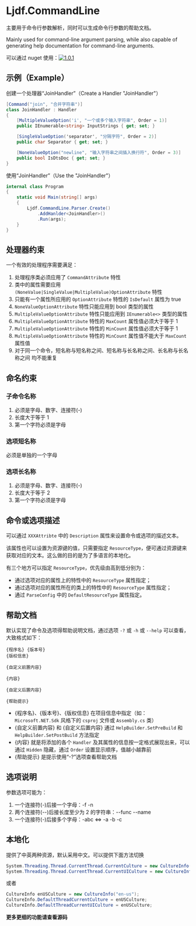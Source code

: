 ﻿# Ljdf.CommandLine

主要用于命令行参数解析，同时可以生成命令行参数的帮助文档。 

Mainly used for command-line argument parsing, while also capable of generating help documentation for command-line arguments.

可以通过 nuget 使用：[![1.0.1](https://img.shields.io/nuget/v/Ljdf.CommandLine?style=flat)](https://www.nuget.org/packages/Ljdf.CommandLine)



## 示例（Example）

创建一个处理器“JoinHandler”（Create a Handler "JoinHandler"）

```cs
[Command("join", "合并字符串")]
class JoinHandler : Handler 
{
    [MultipleValueOption('i', "一个或多个输入字符串", Order = 1)]
    public IEnumerable<string> InputStrings { get; set; }

    [SingleValueOption('separator', "分隔字符", Order = 2)]
    public char Separator { get; set; }

    [NoneValueOption("newline", "输入字符串之间插入换行符", Order = 3)]
    public bool IsDtsDoc { get; set; }
}
```

使用“JoinHandler”（Use the "JoinHandler"）

```cs
internal class Program
{
    static void Main(string[] args)
    {
        Ljdf.CommandLine.Parser.Create()
            .AddHanlder<JoinHandler>()
            .Run(args);
    }
}
```

## 处理器约束

一个有效的处理程序需要满足：

1. 处理程序类必须应用了 `CommandAttribute` 特性
2. 类中的属性需要应用 `(NoneValue|SingleValue|MultipleValue)OptionAttribute` 特性
3. 只能有一个属性所应用的 `OptionAttribute` 特性的 `IsDefault` 属性为 true
4. `NoneValueOptionAttribute` 特性只能应用到 bool 类型的属性
5. `MultipleValueOptionAttribute` 特性只能应用到 `IEnumerable<>` 类型的属性
6. `MultipleValueOptionAttribute` 特性的 `MaxCount` 属性值必须大于等于 1
7. `MultipleValueOptionAttribute` 特性的 `MinCount` 属性值必须大于等于 1
8. `MultipleValueOptionAttribute` 特性的 `MinCount` 属性值不能大于 `MaxCount` 属性值
9. 对于同一个命令，短名称与短名称之间、短名称与长名称之间、长名称与长名称之间 均不能重复

## 命名约束

### 子命令名称

1. 必须是字母、数字、连接符(-)
2. 长度大于等于 1
3. 第一个字符必须是字母

### 选项短名称

必须是单独的一个字母

### 选项长名称

1. 必须是字母、数字、连接符(-)
2. 长度大于等于 2
3. 第一个字符必须是字母


## 命令或选项描述

可以通过 `XXXAttribte` 中的 `Description` 属性来设置命令或选项的描述文本。

该属性也可以设置为资源键的值，只需要指定 `ResourceType`，便可通过资源键来获取对应的文本。这么做的目的是为了多语言的本地化。

有三个地方可以指定 `ResourceType`，优先级由高到低分别为：

* 通过选项对应的属性上的特性中的 `ResourceType` 属性指定；
* 通过选项对应的属性所在的类上的特性中的 `ResourceType` 属性指定；
* 通过 `ParseConfig` 中的 `DefaultResourceType` 属性指定。

## 帮助文档

默认实现了命令及选项得帮助说明文档，通过选项 `-?` 或 `-h` 或 `--help` 可以查看，大致格式如下：

```
{程序名} {版本号}
{版权信息}

{自定义前置内容}

{内容}

{自定义后置内容}

{帮助提示}
```

* {程序名}、{版本号}、{版权信息} 在项目信息中指定（如：`Microsoft.NET.Sdk` 风格下的 `csproj` 文件或 `Assembly.cs` 类）
* {自定义前置内容} 和 {自定义后置内容} 通过 `HelpBuilder.SetPreBuild` 和 `HelpBuilder.SetPostBuild` 方法指定
* {内容} 就是将添加的各个 `Handler` 及其属性的信息按一定格式展现出来，可以通过 `Hidden` 隐藏，通过 `Order` 设置显示顺序，值越小越靠前
* {帮助提示} 是提示使用“-?”选项查看帮助文档


## 选项说明

参数选项可能为：
1. 一个连接符(-)后接一个字母：-f  -n
2. 两个连接符(--)后接长度至少为 2 的字符串：--func  --name
3.  一个连接符(-)后接多个字母：-abc <=> -a -b -c

## 本地化

提供了中英两种资源，默认采用中文。可以提供下面方法切换

```cs
System.Threading.Thread.CurrentThread.CurrentCulture = new CultureInfo("en-us", false);
System.Threading.Thread.CurrentThread.CurrentUICulture = new CultureInfo("en-us", false);
```

或者

```cs
CultureInfo enUSCulture = new CultureInfo("en-us");
CultureInfo.DefaultThreadCurrentCulture = enUSCulture;
CultureInfo.DefaultThreadCurrentUICulture = enUSCulture;
```

**更多更细的功能请查看源码**

